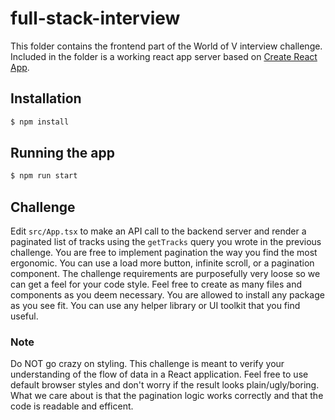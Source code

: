 # full-stack-interview

This folder contains the frontend part of the World of V interview challenge. Included in the folder is a working react app server based on [Create React App](https://create-react-app.dev/).

## Installation

```bash
$ npm install
```

## Running the app

```bash
$ npm run start
```

## Challenge

Edit `src/App.tsx` to make an API call to the backend server and render a paginated list of tracks
using the `getTracks` query you wrote in the previous challenge.
You are free to implement pagination the way you find the most ergonomic. You can use a load more button, infinite scroll, or a pagination component. The challenge requirements are purposefully very loose so we can get a feel for your code style.
Feel free to create as many files and components as you deem necessary.
You are allowed to install any package as you see fit. You can use any helper library or UI toolkit that you find useful.

### **Note**

Do NOT go crazy on styling. This challenge is meant to verify your understanding of the flow of data in a React application. Feel free to use default browser styles and don't worry if the result looks plain/ugly/boring. What we care about is that the pagination logic works correctly and that the code is readable and efficent.
